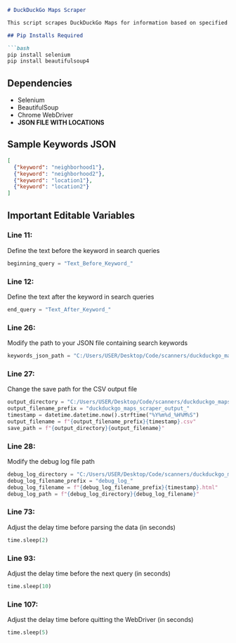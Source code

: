 ```markdown
# DuckDuckGo Maps Scraper

This script scrapes DuckDuckGo Maps for information based on specified search queries and saves the results to a CSV file and prints full HTML to a log file.

## Pip Installs Required

```bash
pip install selenium
pip install beautifulsoup4
```

## Dependencies

- Selenium
- BeautifulSoup
- Chrome WebDriver
- **JSON FILE WITH LOCATIONS**

## Sample Keywords JSON

```json
[
  {"keyword": "neighborhood1"},
  {"keyword": "neighborhood2"},
  {"keyword": "location1"},
  {"keyword": "location2"}
]
```

## Important Editable Variables

### Line 11: 

Define the text before the keyword in search queries
```python
beginning_query = "Text_Before_Keyword_"
```

### Line 12: 

Define the text after the keyword in search queries
```python
end_query = "Text_After_Keyword_"
```

### Line 26:

Modify the path to your JSON file containing search keywords
```python
keywords_json_path = "C:/Users/USER/Desktop/Code/scanners/duckduckgo_maps_scraper/porto_municipalities.json"
```

### Line 27: 

Change the save path for the CSV output file
```python
output_directory = "C:/Users/USER/Desktop/Code/scanners/duckduckgo_maps_scraper/"
output_filename_prefix = "duckduckgo_maps_scraper_output_"
timestamp = datetime.datetime.now().strftime("%Y%m%d_%H%M%S")
output_filename = f"{output_filename_prefix}{timestamp}.csv"
save_path = f"{output_directory}{output_filename}"
```

### Line 28: 

Modify the debug log file path
```python
debug_log_directory = "C:/Users/USER/Desktop/Code/scanners/duckduckgo_maps_scraper/"
debug_log_filename_prefix = "debug_log_"
debug_log_filename = f"{debug_log_filename_prefix}{timestamp}.html"
debug_log_path = f"{debug_log_directory}{debug_log_filename}"
```

### Line 73: 

Adjust the delay time before parsing the data (in seconds)
```python
time.sleep(2)
```

### Line 93:

Adjust the delay time before the next query (in seconds)
```python
time.sleep(10)
```

### Line 107:

Adjust the delay time before quitting the WebDriver (in seconds)
```python
time.sleep(5)
```
```
